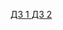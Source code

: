 [ДЗ 1  ](https://github.com/mortun5391/YLABStudy/pull/2)
[ДЗ 2  ](https://github.com/mortun5391/YLABStudy/pull/3)
